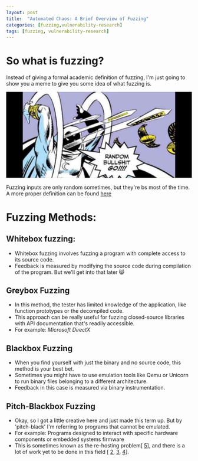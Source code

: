 ```yaml
---
layout: post
title:  "Automated Chaos: A Brief Overview of Fuzzing"
categories: [fuzzing,vulnerability-research]
tags: [fuzzing, vulnerability-research]
---
```


# So what is fuzzing?
Instead of giving a formal academic definition of fuzzing, I'm just going to show you a meme to give you some idea of what fuzzing is.

![This is an alt text.](/images/random.png "How do you do fellow kids?")

Fuzzing inputs are only random sometimes, but they're bs most of the time.
A more proper definition can be found [here][1]
# Fuzzing Methods:

## Whitebox fuzzing:
* Whitebox fuzzing involves fuzzing a program with complete access to its source code.
* Feedback is measured by modifying the source code during compilation of the program. But we'll get into that later 😸
## Greybox Fuzzing
* In this method, the tester has limited knowledge of the application, like function prototypes or the decompiled code.
* This approach can be really useful for fuzzing closed-source libraries with API documentation that's readily accessible.
* For example: *Microsoft DirectX*
## Blackbox Fuzzing
* When you find yourself with just the binary and no source code, this method is your best bet.
* Sometimes you might have to use emulation tools like Qemu or Unicorn to run binary files belonging to a different architecture.
* Feedback in this case is measured via binary instrumentation.
## Pitch-Blackbox Fuzzing
* Okay, so I got a little creative here and just made this term up. But by 'pitch-black' I'm referring to programs that cannot be emulated. 
* For example: Programs designed to interact with specific hardware components or embedded systems firmware
* This is sometimes known as the re-hosting problem[ [5]], and there is a lot of work yet to be done in this field [ [2], [3], [4]].



[1]: https://owasp.org/www-community/Fuzzing
[2]: https://dl.acm.org/doi/10.1145/3423167
[3]: https://hernan.de/research/papers/firmwire-ndss22-hernandez.pdf
[4]: https://dl.acm.org/doi/10.1145/3427228.3427294
[5]: https://www.s3.eurecom.fr/docs/asiaccs22_mantovani.pdf
